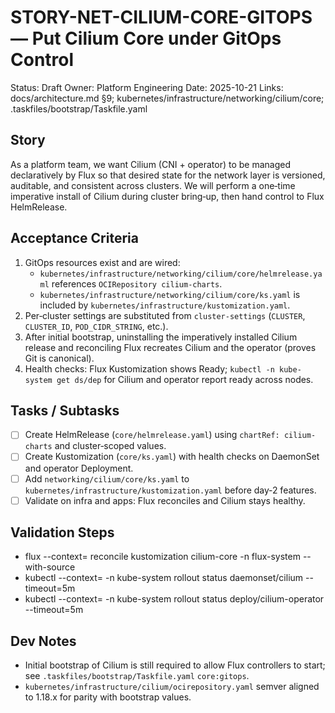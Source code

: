 # STORY-NET-CILIUM-CORE-GITOPS — Put Cilium Core under GitOps Control

Status: Draft
Owner: Platform Engineering
Date: 2025-10-21
Links: docs/architecture.md §9; kubernetes/infrastructure/networking/cilium/core; .taskfiles/bootstrap/Taskfile.yaml

## Story
As a platform team, we want Cilium (CNI + operator) to be managed declaratively by Flux so that desired state for the network layer is versioned, auditable, and consistent across clusters. We will perform a one‑time imperative install of Cilium during cluster bring‑up, then hand control to Flux HelmRelease.

## Acceptance Criteria
1) GitOps resources exist and are wired:
   - `kubernetes/infrastructure/networking/cilium/core/helmrelease.yaml` references `OCIRepository cilium-charts`.
   - `kubernetes/infrastructure/networking/cilium/core/ks.yaml` is included by `kubernetes/infrastructure/kustomization.yaml`.
2) Per‑cluster settings are substituted from `cluster-settings` (`CLUSTER`, `CLUSTER_ID`, `POD_CIDR_STRING`, etc.).
3) After initial bootstrap, uninstalling the imperatively installed Cilium release and reconciling Flux recreates Cilium and the operator (proves Git is canonical).
4) Health checks: Flux Kustomization shows Ready; `kubectl -n kube-system get ds/dep` for Cilium and operator report ready across nodes.

## Tasks / Subtasks
- [ ] Create HelmRelease (`core/helmrelease.yaml`) using `chartRef: cilium-charts` and cluster‑scoped values.
- [ ] Create Kustomization (`core/ks.yaml`) with health checks on DaemonSet and operator Deployment.
- [ ] Add `networking/cilium/core/ks.yaml` to `kubernetes/infrastructure/kustomization.yaml` before day‑2 features.
- [ ] Validate on infra and apps: Flux reconciles and Cilium stays healthy.

## Validation Steps
- flux --context=<ctx> reconcile kustomization cilium-core -n flux-system --with-source
- kubectl --context=<ctx> -n kube-system rollout status daemonset/cilium --timeout=5m
- kubectl --context=<ctx> -n kube-system rollout status deploy/cilium-operator --timeout=5m

## Dev Notes
- Initial bootstrap of Cilium is still required to allow Flux controllers to start; see `.taskfiles/bootstrap/Taskfile.yaml` `core:gitops`.
- `kubernetes/infrastructure/cilium/ocirepository.yaml` semver aligned to 1.18.x for parity with bootstrap values.

